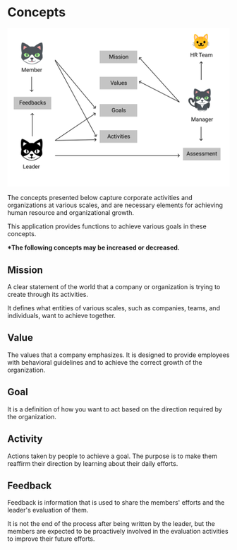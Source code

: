 # Concepts

<img src="img/Workflow Overview.png">

The concepts presented below capture corporate activities and organizations at various scales, and are necessary elements for achieving human resource and organizational growth. 

This application provides functions to achieve various goals in these concepts.

**\*The following concepts may be increased or decreased.**

## Mission

A clear statement of the world that a company or organization is trying to create through its activities.

It defines what entities of various scales, such as companies, teams, and individuals, want to achieve together.

## Value

The values that a company emphasizes.
It is designed to provide employees with behavioral guidelines and to achieve the correct growth of the organization.

## Goal

It is a definition of how you want to act based on the direction required by the organization.

## Activity

Actions taken by people to achieve a goal. The purpose is to make them reaffirm their direction by learning about their daily efforts.

## Feedback

Feedback is information that is used to share the members' efforts and the leader's evaluation of them.

It is not the end of the process after being written by the leader, but the members are expected to be proactively involved in the evaluation activities to improve their future efforts.